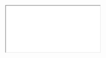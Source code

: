 ﻿<iframe class="showcase" src="@(System.Configuration.ConfigurationManager.AppSettings["InfrastructureShowcase.BasePath"])/article/ComponentExplorerDemo"></iframe>